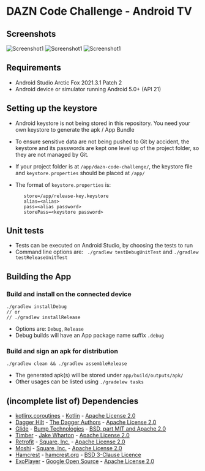# DAZN Code Challenge - Android TV

## Screenshots

![Screenshot1](screenshots/screen0.png) ![Screenshot1](screenshots/screen1.png) ![Screenshot1](screenshots/screen2.png)

## Requirements

* Android Studio Arctic Fox 2021.3.1 Patch 2
* Android device or simulator running Android 5.0+ (API 21)

## Setting up the keystore
* Android keystore is not being stored in this repository. You need your own keystore to generate the apk / App Bundle
  
* To ensure sensitive data are not being pushed to Git by accident, the keystore and its passwords are kept one level up of the project folder, so they are not managed by Git.

* If your project folder is at `/app/dazn-code-challenge/`, the keystore file and `keystore.properties` should be placed at `/app/`

* The format of `keystore.properties` is:
  ```
     store=/app/release-key.keystore
     alias=<alias>
     pass=<alias password>
     storePass=<keystore password>
  ```
## Unit tests

* Tests can be executed on Android Studio, by choosing the tests to run
* Command line options are: ` ./gradlew testDebugUnitTest` and `./gradlew testReleaseUnitTest`


## Building the App
### Build and install on the connected device

   ```
   ./gradlew installDebug
   // or
   // ./gradlew installRelease
   ```

* Options are: `Debug`, `Release`
* Debug builds will have an App package name suffix `.debug` 

### Build and sign an apk for distribution

   ```
   ./gradlew clean && ./gradlew assembleRelease
   ```

* The generated apk(s) will be stored under `app/build/outputs/apk/`
* Other usages can be listed using `./gradelew tasks`

## (incomplete list of) Dependencies 
* [kotlinx.coroutines](https://github.com/Kotlin/kotlinx.coroutines) - [Kotlin](https://kotlinlang.org/) -  [Apache License 2.0](http://www.apache.org/licenses/LICENSE-2.0.html)
* [Dagger Hilt](https://dagger.dev/hilt/) - [The Dagger Authors](https://dagger.dev/hilt/) -  [Apache License 2.0](http://www.apache.org/licenses/LICENSE-2.0.html)
* [Glide](https://github.com/bumptech/glide) - [Bump Technologies](https://github.com/bumptech) - [BSD, part MIT and Apache 2.0](https://github.com/bumptech/glide/blob/master/LICENSE)
* [Timber](https://github.com/JakeWharton/timber) - [Jake Wharton](https://github.com/JakeWharton) - [Apache License 2.0](http://www.apache.org/licenses/LICENSE-2.0.html)
* [Retrofit](https://square.github.io/retrofit/) - [Square, Inc.](https://squareup.com/) - [Apache License 2.0](http://www.apache.org/licenses/LICENSE-2.0.html)
* [Moshi](https://github.com/square/moshi) - [Square, Inc.](https://squareup.com/) - [Apache License 2.0](http://www.apache.org/licenses/LICENSE-2.0.html)
* [Hamcrest](http://hamcrest.org/JavaHamcrest/) - [hamcrest.org](http://hamcrest.org/) - [BSD 3-Clause Licence](https://opensource.org/licenses/BSD-3-Clause)
* [ExoPlayer](https://github.com/google/ExoPlayer) - [Google Open Source](https://opensource.google/) - [Apache License 2.0](http://www.apache.org/licenses/LICENSE-2.0.html)